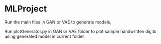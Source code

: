 # MLProject

Run the main files in GAN or VAE to generate models,

Run plotGenerator.py in GAN or VAE folder to plot sample handwritten digits using generated model in current folder
